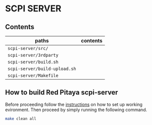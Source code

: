 # SCPI SERVER #

## Contents ##

| paths                         | contents
|-------------------------------|---------
| `scpi-server/src/`            |
| `scpi-server/3rdparty`        |
| `scpi-server/build.sh`        |
| `scpi-server/build-upload.sh` |
| `scpi-server/Makefile`        |


## How to build Red Pitaya scpi-server ##
Before proceeding follow the [instructions](http://wiki.redpitaya.com/index.php?title=Red_Pitaya_OS) on how to set up working evironment.
Then proceed by simply running the following command.
```bash
make clean all
``` 
